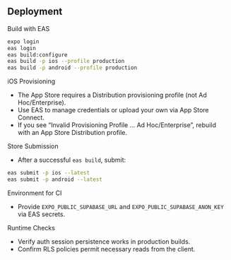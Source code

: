 ## Deployment

Build with EAS
```bash
expo login
eas login
eas build:configure
eas build -p ios --profile production
eas build -p android --profile production
```

iOS Provisioning
- The App Store requires a Distribution provisioning profile (not Ad Hoc/Enterprise).
- Use EAS to manage credentials or upload your own via App Store Connect.
- If you see “Invalid Provisioning Profile … Ad Hoc/Enterprise”, rebuild with an App Store Distribution profile.

Store Submission
- After a successful `eas build`, submit:
```bash
eas submit -p ios --latest
eas submit -p android --latest
```

Environment for CI
- Provide `EXPO_PUBLIC_SUPABASE_URL` and `EXPO_PUBLIC_SUPABASE_ANON_KEY` via EAS secrets.

Runtime Checks
- Verify auth session persistence works in production builds.
- Confirm RLS policies permit necessary reads from the client.


